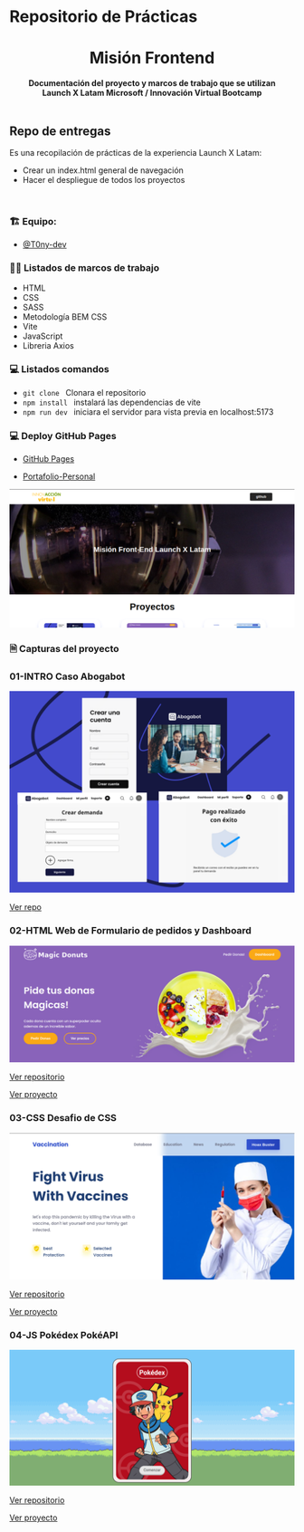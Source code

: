 # Repositorio de Prácticas
<div align="center">
  <h1>Misión Frontend</h1>
  <strong>Documentación del proyecto y marcos de trabajo que se utilizan</strong><br>
  <strong>Launch X Latam Microsoft / Innovación Virtual Bootcamp</strong>
</div>
<br>

## Repo de entregas

Es una recopilación de prácticas de la experiencia Launch X Latam:

* Crear un index.html general de navegación 
* Hacer el despliegue de todos los proyectos 
<br>


### 🏗 Equipo: 

- [@T0ny-dev](https://github.com/T0ny-dev)

### 👨‍💻 Listados de marcos de trabajo

* HTML
* CSS
* SASS
* Metodología BEM CSS
* Vite
* JavaScript
* Libreria Axios


### 💻 Listados comandos 

* `git clone `    Clonara el repositorio
* `npm install `  instalará las dependencias de vite
* `npm run dev `  iniciara el servidor para vista previa en localhost:5173

### 💻 Deploy GitHub Pages
- [GitHub Pages](https://t0ny-dev.github.io/MisionFrontEnd-Launch-X-Latam/)

- [Portafolio-Personal](https://t0ny-dev.netlify.app/)

![Navegador](./img/navegador.png)



### 🗎 Capturas del proyecto

### 01-INTRO Caso Abogabot 
![Abogabot](01-INTRO/img/ui2.png)

[Ver repo](https://github.com/T0ny-dev/MisionFrontEnd-Launch-X-Latam/tree/main/01-INTRO)

### 02-HTML Web de Formulario de pedidos y Dashboard 
![HTML](02-HTML/img/home.png)

[Ver repositorio](https://github.com/T0ny-dev/MisionFrontEnd-Launch-X-Latam/tree/main/02-HTML)

[Ver proyecto](https://02-html-launch-x-latam.netlify.app/)



### 03-CSS Desafio de CSS
![CSS](03-CSS/asset/img/03-CSS.png)

[Ver repositorio](https://github.com/T0ny-dev/MisionFrontEnd-Launch-X-Latam/tree/main/03-CSS)

[Ver proyecto](https://03-css-launch-x-latam.netlify.app/)

### 04-JS Pokédex PokéAPI

![JS](04-JS/img/pokedex2.png)

[Ver repositorio](https://github.com/T0ny-dev/MisionFrontEnd-Launch-X-Latam/tree/main/04-JS)

[Ver proyecto](https://04-js-launch-x-latam.netlify.app/)
